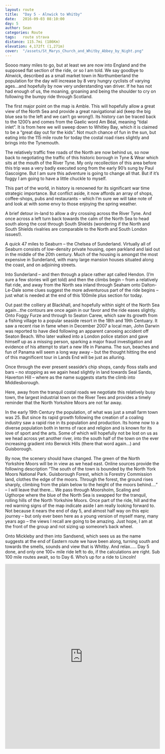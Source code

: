 ```yaml
---
layout: route
title:  "Day 5 - Alnwick to Whitby"
date:   2016-09-03 08:10:00
day: 5
author: Sean
categories: Route
tags:	route strava
distance: 115.7mi (186Km)
elevation: 4,172ft (1,271m)
cover:  "/assets/St_Marys_Church_and_Whitby_Abbey_by_Night.png"
---
```


Soooo many miles to go, but at least we are now into England and the supposed flat section of the ride, or so I am told. We say goodbye to Alnwick, described as a small market town in Northumberland the population for the day will increase by 8 very hungry cyclists of varying ages…and hopefully by now very understanding van driver. If he has not had enough of us, the moaning, groaning and being the shoulder to cry on following the bumpy ride through Scotland.

The first major point on the map is Amble. This will hopefully allow a great view of the North Sea and provide a great navigational aid (keep the big blue sea to the left and we can’t go wrong!). Its history can be traced back to the 1200’s and comes from the Gaelic word Am Béal, meaning “tidal inlet”. It is from here we will sweep down to Whitley Bay, which it is claimed to be a “great day out for the kids”. Not much chance of fun in the sun, but eating into the 115 mile route for today the costal road rises slightly and brings into the Tynemouth.

The relatively traffic free roads of the North are now behind us, so now back to negotiating the traffic of this historic borough in Tyne & Wear which sits at the mouth of the River Tyne. My only recollection of this area before this trip was a very badly executed song from the early 90’s sung by Paul Gascoigne. But I am sure this adventure is going to change all that. But if it’s foggy I am going to have a little chuckle to myself.

This part of the world, in history is renowned for its significant war time strategic importance. But conflict aside, it now affords an array of shops, coffee-shops, pubs and restaurants – which I’m sure we will take note of and look at with some envy to those enjoying the spring weather.

A brief detour in-land to allow a dry crossing across the River Tyne. And once across a left turn back towards the calm of the North Sea to head south along the cost through South Shields (wondering if the North and South Shields rivalries are comparable to the North and South London issues!).

A quick 47 miles to Seaburn – the Chelsea of Sunderland. Virtually all of Seaburn consists of low-density private housing, open parkland and laid out in the middle of the 20th century. Much of the housing is amongst the most expensive in Sunderland, with many large mansion houses situated along the coast, and on adjoining streets.

Into Sunderland – and then through a place rather apt called Hendon. (I’m sure a few stories will get told) and then the climbs begin – from a relatively flat ride, and away from the North sea inland through Seaham onto Dalton-Le-Dale some clues suggest the more adventurous part of the ride begins – just what is needed at the end of this 100mile plus section for today.

Out past the colliery at Blackhall, and hopefully within sight of the North Sea again…the contours are once again in our favor and the ride eases slightly. Onto Foggy Furze and through to Seaton Carew, which saw its growth from a fishing village to a popular seaside resort in the 18th and 19th Centuary. It saw a recent rise in fame when in December 2007 a local man, John Darwin was reported to have died following an apparent canoeing accident off Seaton Beach. Who later walked into a London police station and gave himself up as a missing person, sparking a major fraud investigation and evidence of his attempt to start a new life in Panama. The sun, beaches and fun of Panama will seem a long way away – but the thought hitting the end of this magnificent tour in Lands End will be just as alluring.

Once through the ever present seaside’s chip shops, candy floss stalls and bars – no stopping as we again head slightly in land towards Seal Sands, Haverton Hill – where as the name suggests starts the climb into Middlesborough.

Here, away from the tranquil costal roads we negotiate this relatively busy town, the largest industrial town on the River Tees and provides a timely reminder that the North Yorkshire Moors are not far away.

In the early 19th Century the population, of what was just a small farm town was 25.  But since its rapid growth following the creation of a coaling industry saw a rapid rise in its population and production. Its home now to a diverse population both in terms of race and religion and is known for its love of sport and the arts. Some of which will hopefully not be lost on us as we head across yet another river, into the south half of the town on the ever increasing gradient into Berwick Hills (there that word again…) and Guisborough.

By now, the scenery should have changed. The green of the North Yorkshire Moors will be in view as we head east. Online sources provide the following description “The south of the town is bounded by the North York Moors National Park. Guisborough Forest, which is Forestry Commission land, clothes the edge of the moors. Through the forest, the ground rises sharply, climbing from the plain below to the height of the moors behind….” – I will leave that there…
We pass through Moorsholm, Scaling and Ugthorpe where the blue of the North Sea is swapped for the tranquil, rolling hills of the North Yorkshire Moors. Once part of the ride, hill and the red warning signs of the map indicate aside I am really looking forward to. Not because it nears the end of day 5, and almost half way on this epic journey – but only ever been here as a young version of myself many, many years ago – the views I recall are going to be amazing. Just hope, I am at the front of the group and not sizing up someone’s back wheel.

Onto Mickleby and then into Sandsend, which sees us as the name suggests at the end of Eastern route we have been along, turning south and towards the smells, sounds and view that is Whitby. And relax…..
Day 5 done, and only one 100+ mile ride left to do, if the calculations are right. Sub 100 mile routes await, so to Day 6. Who’s up for a ride to Lincoln!


<iframe style="width:100%;height:600px;" src="https://veloviewer.com/routes/6937568/embed2" frameborder="0" scrolling="no"></iframe>

